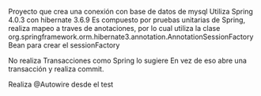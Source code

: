 Proyecto que crea una conexión con base de datos de mysql
Utiliza Spring 4.0.3 con hibernate 3.6.9
Es compuesto por pruebas unitarias de Spring, realiza mapeo a traves de anotaciones,
por lo cual utiliza la clase org.springframework.orm.hibernate3.annotation.AnnotationSessionFactoryBean
para crear el sessionFactory

No realiza Transacciones como Spring lo sugiere
En vez de eso abre una transacción y realiza commit.

Realiza @Autowire desde el test
